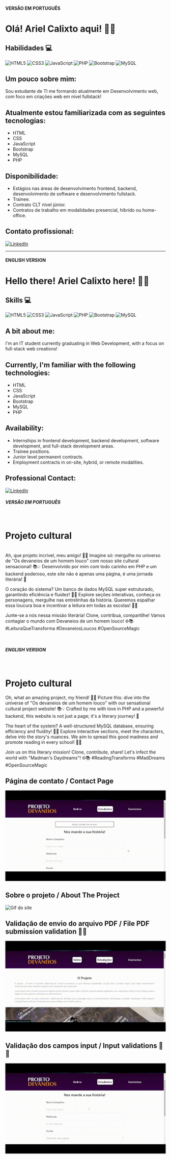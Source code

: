 #### VERSÃO EM PORTUGUÊS

# Olá! Ariel Calixto aqui! 👋🏻

## Habilidades 💻 
![HTML5](https://img.shields.io/badge/HTML-000?style=for-the-badge&logo=html5)
![CSS3](https://img.shields.io/badge/CSS3-000?style=for-the-badge&logo=css3&logoColor=264CE4)
![JavaScript](https://img.shields.io/badge/JavaScript-000?style=for-the-badge&logo=javascript)
![PHP](https://img.shields.io/badge/PHP-000?style=for-the-badge&logo=php)
![Bootstrap](https://img.shields.io/badge/Bootstrap-000?style=for-the-badge&logo=bootstrap)
![MySQL](https://img.shields.io/badge/myslq-000?style=for-the-badge&logo=mysql)
<br/>
## Um pouco sobre mim:
Sou estudante de TI me formando atualmente em Desenvolvimento web, com foco em criações web em nível fullstack!
## Atualmente estou familiarizada com as seguintes tecnologias:
- HTML
- CSS
- JavaScript
- Bootstrap
- MySQL
- PHP
  <br/>
## Disponibilidade:
- Estágios nas áreas de desenvolvimento frontend, backend, desenvolvimento de software e desenvolvimento fullstack.
- Trainee.
- Contrato CLT nível júnior.
- Contratos de trabalho em modalidades presencial, híbrido ou home-office.
## Contato profissional:
[![LinkedIn](https://img.shields.io/badge/-LinkedIn-000?style=for-the-badge&logo=linkedin&logoColor=30A3DC)](https://www.linkedin.com/in/ariel-calixto/)
   <br/>
   <hr/>
   
#### ENGLISH VERSION

# Hello there! Ariel Calixto here! 👋🏻

## Skills 💻
![HTML5](https://img.shields.io/badge/HTML-000?style=for-the-badge&logo=html5)
![CSS3](https://img.shields.io/badge/CSS3-000?style=for-the-badge&logo=css3&logoColor=264CE4)
![JavaScript](https://img.shields.io/badge/JavaScript-000?style=for-the-badge&logo=javascript)
![PHP](https://img.shields.io/badge/PHP-000?style=for-the-badge&logo=php)
![Bootstrap](https://img.shields.io/badge/Bootstrap-000?style=for-the-badge&logo=bootstrap)
![MySQL](https://img.shields.io/badge/myslq-000?style=for-the-badge&logo=mysql)


## A bit about me:
I'm an IT student currently graduating in Web Development, with a focus on full-stack web creations!
## Currently, I'm familiar with the following technologies:
- HTML
- CSS
- JavaScript
- Bootstrap
- MySQL
- PHP
## Availability:
- Internships in frontend development, backend development, software development, and full-stack development areas.
- Trainee positions.
- Junior level permanent contracts.
- Employment contracts in on-site, hybrid, or remote modalities.
## Professional Contact:
[![LinkedIn](https://img.shields.io/badge/-LinkedIn-000?style=for-the-badge&logo=linkedin&logoColor=30A3DC)](https://www.linkedin.com/in/ariel-calixto/)

##### VERSÃO EM PORTUGUÊS
</br>

# Projeto cultural
</br>
Ah, que projeto incrível, meu amigo! 🚀✨ 
Imagine só: mergulhe no universo de "Os devaneios de um homem louco" com nosso site cultural sensacional! 📚💡 
Desenvolvido por mim com todo carinho em PHP e um backend poderoso, este site não é apenas uma página, é uma jornada literária! 🌟

O coração do sistema? Um banco de dados MySQL super estruturado, garantindo eficiência e fluidez! 🤖💾 
Explore seções interativas, conheça os personagens, mergulhe nas entrelinhas da história. 
Queremos espalhar essa loucura boa e incentivar a leitura em todas as escolas! 🏫📖

Junte-se a nós nessa missão literária! 
Clone, contribua, compartilhe! Vamos contagiar o mundo com Devaneios de um homem louco! 🌐📚 
#LeituraQueTransforma #DevaneiosLoucos #OpenSourceMagic

</br>

##### ENGLISH VERSION
</br>

# Projeto cultural

Oh, what an amazing project, my friend! 🚀✨ 
Picture this: dive into the universe of "Os devaneios de um homem louco" with our sensational cultural project website! 📚💡 
Crafted by me with love in PHP and a powerful backend, this website is not just a page; it's a literary journey! 🌟

The heart of the system? A well-structured MySQL database, ensuring efficiency and fluidity! 🤖💾 
Explore interactive sections, meet the characters, delve into the story's nuances. We aim to spread this good madness and promote reading in every school! 🏫📖

Join us on this literary mission! Clone, contribute, share! 
Let's infect the world with "Madman's Daydreams"! 🌐📚 
#ReadingTransforms #MadDreams #OpenSourceMagic

## Página de contato / Contact Page

![Gif do site](https://github.com/arielklxto/projeto-cultural/blob/main/gifs/site-projeto-contato.gif)

## Sobre o projeto / About The Project

![Gif do site](https://github.com/arielklxto/projeto-cultural/blob/main/gifs/site-projeto-sobre.gif)

## Validação de envio do arquivo PDF / File PDF submission validation 📄✅

![Gif do site](https://github.com/arielklxto/projeto-cultural/blob/main/gifs/site-projeto-sucesso.gif)

## Validação dos campos input / Input validations 📄✅

![Gif do site](https://github.com/arielklxto/projeto-cultural/blob/main/gifs/site-projeto-validacoes.gif)
